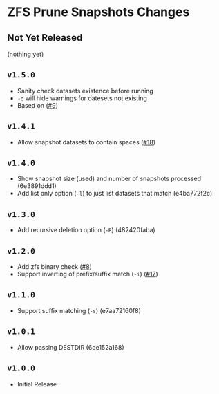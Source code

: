 ZFS Prune Snapshots Changes
===========================

Not Yet Released
----------------

(nothing yet)

`v1.5.0`
--------

- Sanity check datasets existence before running
 - `-q` will hide warnings for datesets not existing
 - Based on ([#9](https://github.com/bahamas10/zfs-prune-snapshots/pull/9))

`v1.4.1`
--------

- Allow snapshot datasets to contain spaces
  ([#18](https://github.com/bahamas10/zfs-prune-snapshots/pull/18))

`v1.4.0`
--------

- Show snapshot size (used) and number of snapshots processed (6e3891ddd1)
- Add list only option (`-l`) to just list datasets that match (e4ba772f2c)

`v1.3.0`
--------

- Add recursive deletion option (`-R`) (482420faba)

`v1.2.0`
--------

- Add zfs binary check ([#8](https://github.com/bahamas10/zfs-prune-snapshots/pull/8))
- Support inverting of prefix/suffix match (`-i`)
  ([#17](https://github.com/bahamas10/zfs-prune-snapshots/pull/17))

`v1.1.0`
--------

- Support suffix matching (`-s`) (e7aa72160f8)

`v1.0.1`
--------

- Allow passing DESTDIR (6de152a168)

`v1.0.0`
--------

- Initial Release
